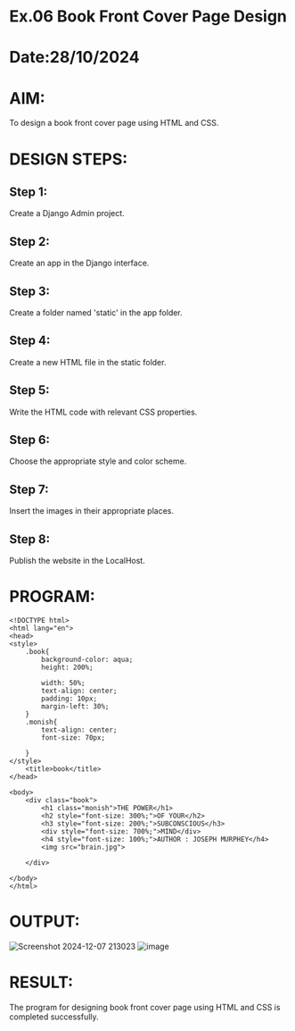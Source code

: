 # Ex.06 Book Front Cover Page Design
# Date:28/10/2024
# AIM:
To design a book front cover page using HTML and CSS.

# DESIGN STEPS:
## Step 1:
Create a Django Admin project.

## Step 2:
Create an app in the Django interface.

## Step 3:
Create a folder named 'static' in the app folder.

## Step 4:
Create a new HTML file in the static folder.

## Step 5:
Write the HTML code with relevant CSS properties.

## Step 6:
Choose the appropriate style and color scheme.

## Step 7:
Insert the images in their appropriate places.

## Step 8:
Publish the website in the LocalHost.

# PROGRAM:
```
<!DOCTYPE html>
<html lang="en">
<head>
<style>
    .book{
        background-color: aqua;
        height: 200%;
        
        width: 50%;
        text-align: center;
        padding: 10px;
        margin-left: 30%;
    }
    .monish{
        text-align: center;
        font-size: 70px;

    }
</style>
    <title>book</title>
</head>
   
<body>
    <div class="book">
        <h1 class="monish">THE POWER</h1>
        <h2 style="font-size: 300%;">OF YOUR</h2>
        <h3 style="font-size: 200%;">SUBCONSCIOUS</h3>
        <div style="font-size: 700%;">MIND</div>
        <h4 style="font-size: 100%;">AUTHOR : JOSEPH MURPHEY</h4>
        <img src="brain.jpg">
        
    </div>
    
</body>
</html>
```
# OUTPUT:
![Screenshot 2024-12-07 213023](https://github.com/user-attachments/assets/904a5fd3-ba6a-4012-931b-6e85035cfd0b)
![image](https://github.com/user-attachments/assets/3579d3d0-5b11-475a-85aa-ea31f34901c5)


# RESULT:
The program for designing book front cover page using HTML and CSS is completed successfully.
